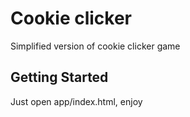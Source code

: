# Cookie clicker

Simplified version of cookie clicker game


## Getting Started

Just open app/index.html, enjoy
